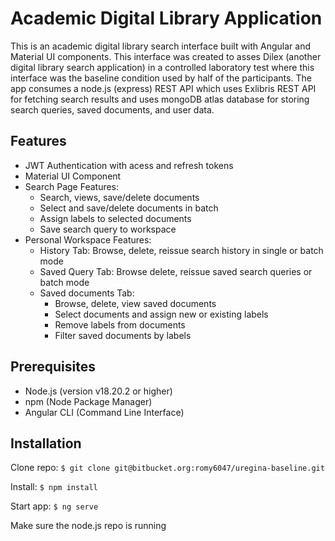 # Academic Digital Library Application
This is an academic digital library search interface built with Angular and  Material UI components. This interface was created to asses Dilex (another digital library search application) in a controlled laboratory test where this interface was the baseline condition used by half of the participants. The app consumes a node.js (express) REST API which uses Exlibris REST API for fetching search results and uses mongoDB atlas database for storing search queries, saved documents, and user data.

## Features
- JWT Authentication with acess and refresh tokens
- Material UI Component
- Search Page Features:
	- Search, views, save/delete documents
	- Select and save/delete documents in batch
	- Assign labels to selected documents
	- Save search query to workspace
- Personal Workspace Features:
	- History Tab: Browse, delete, reissue search history in single or batch mode
	- Saved Query Tab: Browse delete, reissue saved search queries or batch mode
	- Saved documents Tab:
		- Browse, delete, view saved documents
		- Select documents and assign new or existing labels
		- Remove labels from documents
		- Filter saved documents by labels 

## Prerequisites

- Node.js (version v18.20.2 or higher)
- npm (Node Package Manager)
- Angular CLI (Command Line Interface)

## Installation
Clone repo: `$ git clone git@bitbucket.org:romy6047/uregina-baseline.git`

Install: `$ npm install`

Start app: `$ ng serve `

Make sure the node.js repo is running